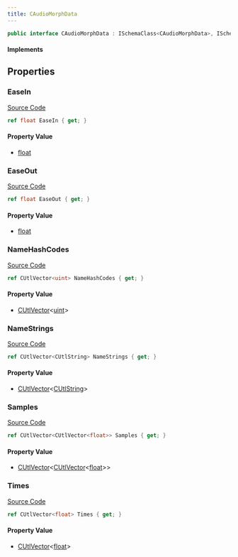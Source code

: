 ```yaml
---
title: CAudioMorphData
---
```


```csharp
public interface CAudioMorphData : ISchemaClass<CAudioMorphData>, ISchemaField, ISchemaClass, INativeHandle
```

#### Implements

## Properties

### EaseIn

[Source Code](https://github.com/swiftly-solution/swiftlys2/blob/main/managed/src/SwiftlyS2.Generated/Schemas/Interfaces/CAudioMorphData.cs#L25)

```csharp
ref float EaseIn { get; }
```

#### Property Value

- [float](https://learn.microsoft.com/dotnet/api/system.single)

### EaseOut

[Source Code](https://github.com/swiftly-solution/swiftlys2/blob/main/managed/src/SwiftlyS2.Generated/Schemas/Interfaces/CAudioMorphData.cs#L27)

```csharp
ref float EaseOut { get; }
```

#### Property Value

- [float](https://learn.microsoft.com/dotnet/api/system.single)

### NameHashCodes

[Source Code](https://github.com/swiftly-solution/swiftlys2/blob/main/managed/src/SwiftlyS2.Generated/Schemas/Interfaces/CAudioMorphData.cs#L19)

```csharp
ref CUtlVector<uint> NameHashCodes { get; }
```

#### Property Value

- [CUtlVector](/docs/api/-1)<[uint](https://learn.microsoft.com/dotnet/api/system.uint32)>

### NameStrings

[Source Code](https://github.com/swiftly-solution/swiftlys2/blob/main/managed/src/SwiftlyS2.Generated/Schemas/Interfaces/CAudioMorphData.cs#L21)

```csharp
ref CUtlVector<CUtlString> NameStrings { get; }
```

#### Property Value

- [CUtlVector](/docs/api/-1)<[CUtlString](/docs/api/shared/natives/cutlstring)>

### Samples

[Source Code](https://github.com/swiftly-solution/swiftlys2/blob/main/managed/src/SwiftlyS2.Generated/Schemas/Interfaces/CAudioMorphData.cs#L23)

```csharp
ref CUtlVector<CUtlVector<float>> Samples { get; }
```

#### Property Value

- [CUtlVector](/docs/api/-1)<[CUtlVector](/docs/api/-1)<[float](https://learn.microsoft.com/dotnet/api/system.single)>>

### Times

[Source Code](https://github.com/swiftly-solution/swiftlys2/blob/main/managed/src/SwiftlyS2.Generated/Schemas/Interfaces/CAudioMorphData.cs#L17)

```csharp
ref CUtlVector<float> Times { get; }
```

#### Property Value

- [CUtlVector](/docs/api/-1)<[float](https://learn.microsoft.com/dotnet/api/system.single)>

